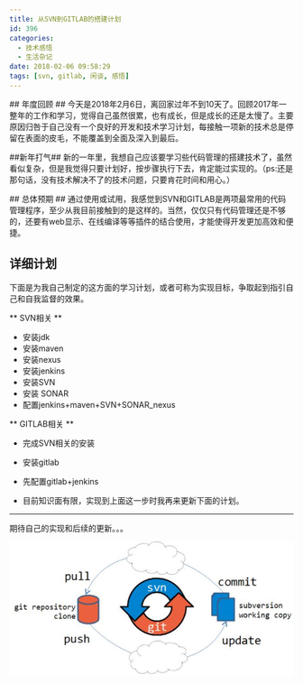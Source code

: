```yaml
---
title: 从SVN到GITLAB的搭建计划
id: 396
categories:
  - 技术感悟
  - 生活杂记
date: 2018-02-06 09:58:29
tags: [svn, gitlab, 闲谈, 感悟]
---
```


## 年度回顾 ##
今天是2018年2月6日，离回家过年不到10天了。回顾2017年一整年的工作和学习，觉得自己虽然很累，也有成长，但是成长的还是太慢了。主要原因归咎于自己没有一个良好的开发和技术学习计划，每接触一项新的技术总是停留在表面的皮毛，不能覆盖到全面及深入到最后。
<!--more-->

##新年打气##
新的一年里，我想自己应该要学习些代码管理的搭建技术了，虽然看似复杂，但是我觉得只要计划好，按步骤执行下去，肯定能过实现的。（ps:还是那句话，没有技术解决不了的技术问题，只要肯花时间和用心。）


## 总体预期 ##
通过使用或试用，我感觉到SVN和GITLAB是两项最常用的代码管理程序，至少从我目前接触到的是这样的。当然，仅仅只有代码管理还是不够的，还要有web显示、在线编译等等插件的结合使用，才能使得开发更加高效和便捷。


## 详细计划 ##
下面是为我自己制定的这方面的学习计划，或者可称为实现目标，争取起到指引自己和自我监督的效果。



** SVN相关 **

+ 安装jdk
+ 安装maven
+ 安装nexus
+ 安装jenkins
+ 安装SVN
+ 安装 SONAR
+ 配置jenkins+maven+SVN+SONAR_nexus

** GITLAB相关 **

+ 完成SVN相关的安装

+ 安装gitlab

+ 先配置gitlab+jenkins

+ 目前知识面有限，实现到上面这一步时我再来更新下面的计划。

----------


期待自己的实现和后续的更新。。。

![](/img/xjy/git0001.jpg)

